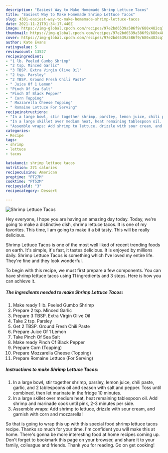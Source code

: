 ```yaml
---
description: "Easiest Way to Make Homemade Shrimp Lettuce Tacos"
title: "Easiest Way to Make Homemade Shrimp Lettuce Tacos"
slug: 4301-easiest-way-to-make-homemade-shrimp-lettuce-tacos
date: 2021-11-21T01:34:17.440Z
image: https://img-global.cpcdn.com/recipes/97e2bd6539a586f9/680x482cq70/shrimp-lettuce-tacos-recipe-main-photo.jpg
thumbnail: https://img-global.cpcdn.com/recipes/97e2bd6539a586f9/680x482cq70/shrimp-lettuce-tacos-recipe-main-photo.jpg
cover: https://img-global.cpcdn.com/recipes/97e2bd6539a586f9/680x482cq70/shrimp-lettuce-tacos-recipe-main-photo.jpg
author: Kate Evans
ratingvalue: 5
reviewcount: 13527
recipeingredient:
- "1 lb. Peeled Gumbo Shrimp"
- "2 tsp. Minced Garlic"
- "3 TBSP. Extra Virgin Olive Oil"
- "2 tsp. Parsley"
- "2 TBSP. Ground Fresh Chili Paste"
- " Juice Of 1 Lemon"
- "Pinch Of Sea Salt"
- "Pinch Of Black Pepper"
- " Corn Topping"
- " Mozzarella Cheese Topping"
- " Romaine Lettuce For Serving"
recipeinstructions:
- "In a large bowl, stir together shrimp, parsley, lemon juice, chili paste, garlic, and 2 tablespoons oil and season with salt and pepper. Toss until combined, then let marinate in the fridge 10 minutes."
- "In a large skillet over medium heat, heat remaining tablespoon oil. Add shrimp and marinade cook until pink, 2-3 minutes per side."
- "Assemble wraps: Add shrimp to lettuce, drizzle with sour cream, and garnish with corn and mozzarella!"
categories:
- Recipe
tags:
- shrimp
- lettuce
- tacos

katakunci: shrimp lettuce tacos 
nutrition: 271 calories
recipecuisine: American
preptime: "PT27M"
cooktime: "PT52M"
recipeyield: "3"
recipecategory: Dessert

---
```



![Shrimp Lettuce Tacos](https://img-global.cpcdn.com/recipes/97e2bd6539a586f9/680x482cq70/shrimp-lettuce-tacos-recipe-main-photo.jpg)

Hey everyone, I hope you are having an amazing day today. Today, we're going to make a distinctive dish, shrimp lettuce tacos. It is one of my favorites. This time, I am going to make it a bit tasty. This will be really delicious.



Shrimp Lettuce Tacos is one of the most well liked of recent trending foods on earth. It's simple, it's fast, it tastes delicious. It is enjoyed by millions daily. Shrimp Lettuce Tacos is something which I've loved my entire life. They're fine and they look wonderful.


To begin with this recipe, we must first prepare a few components. You can have shrimp lettuce tacos using 11 ingredients and 3 steps. Here is how you can achieve it.

<!--inarticleads1-->

##### The ingredients needed to make Shrimp Lettuce Tacos:

1. Make ready 1 lb. Peeled Gumbo Shrimp
1. Prepare 2 tsp. Minced Garlic
1. Prepare 3 TBSP. Extra Virgin Olive Oil
1. Take 2 tsp. Parsley
1. Get 2 TBSP. Ground Fresh Chili Paste
1. Prepare  Juice Of 1 Lemon
1. Take Pinch Of Sea Salt
1. Make ready Pinch Of Black Pepper
1. Prepare  Corn (Topping)
1. Prepare  Mozzarella Cheese (Topping)
1. Prepare  Romaine Lettuce (For Serving)




<!--inarticleads2-->

##### Instructions to make Shrimp Lettuce Tacos:

1. In a large bowl, stir together shrimp, parsley, lemon juice, chili paste, garlic, and 2 tablespoons oil and season with salt and pepper. Toss until combined, then let marinate in the fridge 10 minutes.
1. In a large skillet over medium heat, heat remaining tablespoon oil. Add shrimp and marinade cook until pink, 2-3 minutes per side.
1. Assemble wraps: Add shrimp to lettuce, drizzle with sour cream, and garnish with corn and mozzarella!




So that is going to wrap this up with this special food shrimp lettuce tacos recipe. Thanks so much for your time. I'm confident you will make this at home. There's gonna be more interesting food at home recipes coming up. Don't forget to bookmark this page on your browser, and share it to your family, colleague and friends. Thank you for reading. Go on get cooking!

